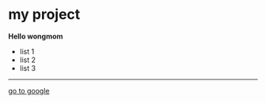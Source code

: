 # my project

**Hello wongmom**

- list 1
- list 2
- list 3

---

[go to google](https://google.com)
